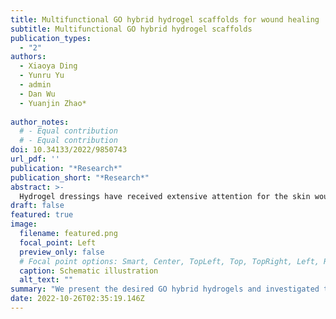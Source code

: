 ```yaml
---
title: Multifunctional GO hybrid hydrogel scaffolds for wound healing
subtitle: Multifunctional GO hybrid hydrogel scaffolds
publication_types:
  - "2"
authors:
  - Xiaoya Ding
  - Yunru Yu
  - admin
  - Dan Wu
  - Yuanjin Zhao*
 
author_notes:
  # - Equal contribution
  # - Equal contribution
doi: 10.34133/2022/9850743
url_pdf: ''
publication: "*Research*"
publication_short: "*Research*"
abstract: >-
  Hydrogel dressings have received extensive attention for the skin wound repair, while it is still a challenge to develop a smart hydrogel for adapting the dynamic wound healing process. Herein, we develop a novel graphene oxide (GO) hybrid hydrogel scaffold with adjustable mechanical properties, controllable drug release, and antibacterial behavior for promoting wound healing. The scaffold was prepared by injecting benzaldehyde and cyanoacetate group-functionalized dextran solution containing GO into a collection pool of histidine. As the GO possesses obvious photothermal behavior, the hybrid hydrogel scaffold exhibited an obvious stiffness decrease and effectively promoted cargo release owing to the breaking of the thermosensitive C=C double bond at a high temperature under NIR light. In addition, NIR-assisted photothermal antibacterial performance of the scaffold could be also achieved with the local temperature rising after irradiation. Therefore, it is demonstrated that the GO hybrid hydrogel scaffold with vascular endothelial growth factor (VEGF) encapsulation can achieve the adjustable mechanical properties, photothermal antibacterial, and angiogenesis during the wound healing process. These features indicated that the proposed GO hybrid hydrogel scaffold is potentially valuable for promoting wound healing and other biomedical application.
draft: false
featured: true
image:
  filename: featured.png
  focal_point: Left
  preview_only: false
  # Focal point options: Smart, Center, TopLeft, Top, TopRight, Left, Right, BottomLeft, Bottom, BottomRight
  caption: Schematic illustration
  alt_text: ""
summary: "We present the desired GO hybrid hydrogels and investigated their values in wound healing. The hydrogels were printed into 3D scaffolds through a glass capillary microfluidic 3D printing technique by injecting GO-incorporated benzaldehyde and cyanoacetate group-functionalized dextran mixed solution into the histidine solutions. "
date: 2022-10-26T02:35:19.146Z
---
```

